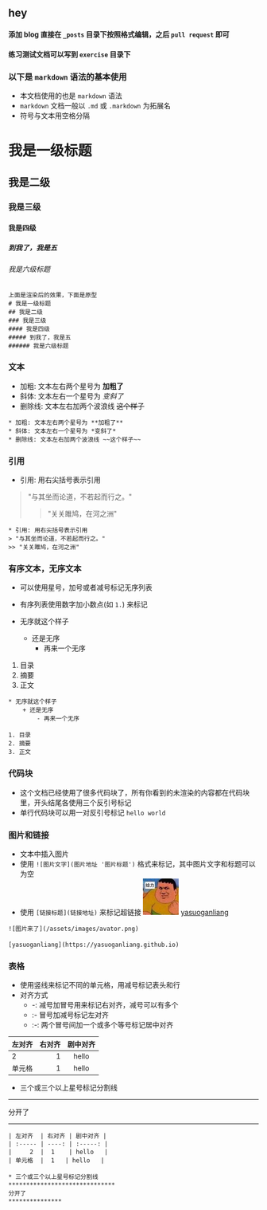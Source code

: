 ## hey

#### 添加 blog 直接在 `_posts` 目录下按照格式编辑，之后 `pull request` 即可

#### 练习测试文档可以写到 `exercise` 目录下

### 以下是 `markdown` 语法的基本使用
* 本文档使用的也是 `markdown` 语法
* `markdown` 文档一般以 `.md` 或 `.markdown` 为拓展名
* 符号与文本用空格分隔

# 我是一级标题
## 我是二级
### 我是三级
#### 我是四级
##### 到我了，我是五
###### 我是六级标题
```
上面是渲染后的效果，下面是原型
# 我是一级标题
## 我是二级
### 我是三级
#### 我是四级
##### 到我了，我是五
###### 我是六级标题
```

### 文本
* 加粗: 文本左右两个星号为 **加粗了**
* 斜体: 文本左右一个星号为 *变斜了*
* 删除线: 文本左右加两个波浪线 ~~这个样子~~
```
* 加粗: 文本左右两个星号为 **加粗了**
* 斜体: 文本左右一个星号为 *变斜了*
* 删除线: 文本左右加两个波浪线 ~~这个样子~~
```

### 引用
* 引用: 用右尖括号表示引用
> "与其坐而论道，不若起而行之。"
>> "关关雎鸠，在河之洲"

```
* 引用: 用右尖括号表示引用
> "与其坐而论道，不若起而行之。"
>> "关关雎鸠，在河之洲"
```

### 有序文本，无序文本
* 可以使用星号，加号或者减号标记无序列表
* 有序列表使用数字加小数点(如 `1.`) 来标记

* 无序就这个样子
	+ 还是无序
		- 再来一个无序

1. 目录
2. 摘要
3. 正文
```
* 无序就这个样子
	+ 还是无序
		- 再来一个无序

1. 目录
2. 摘要
3. 正文
```

### 代码块
* 这个文档已经使用了很多代码块了，所有你看到的未渲染的内容都在代码块里，开头结尾各使用三个反引号标记
* 单行代码块可以用一对反引号标记
`hello world`

### 图片和链接
* 文本中插入图片
* 使用 `![图片文字](图片地址 '图片标题')` 格式来标记，其中图片文字和标题可以为空
* 使用 `[链接标题](链接地址)` 来标记超链接
![图片来了](/assets/images/avator.png)
[yasuoganliang](https://yasuoganliang.github.io)
```
![图片来了](/assets/images/avator.png)

[yasuoganliang](https://yasuoganliang.github.io)
```

### 表格
* 使用竖线来标记不同的单元格，用减号标记表头和行
* 对齐方式
	* -: 减号加冒号用来标记右对齐，减号可以有多个
	* :- 冒号加减号标记左对齐
	* :-: 两个冒号间加一个或多个等号标记居中对齐

| 左对齐  | 右对齐 | 剧中对齐 |
| :----- | ----: | :-----: |
|     2  |  1	 | hello   |
| 单元格  |  1	  | hello   |

* 三个或三个以上星号标记分割线
******************************
分开了
***************

```
| 左对齐  | 右对齐 | 剧中对齐 |
| :----- | ----: | :-----: |
|     2  |  1	 | hello   |
| 单元格  |  1	  | hello   |

* 三个或三个以上星号标记分割线
******************************
分开了
***************
```
